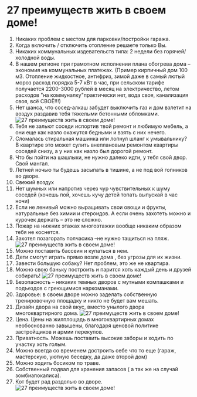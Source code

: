 # 27 преимуществ жить в своем доме!
1. Никаких проблем с местом для парковки/постройки гаража.
2. Когда включить / отключить отопление решаете только Вы.
3. Никаких коммунальных издевательств типа: 2 недели без горячей/ холодной воды.
4. В нашем регионе при грамотном исполнении плана обогрева дома – экономия на коммунальных платежах. (Пример кирпичный дом 100 м3. Отопление жидкостное, антифриз, зимой даже в самый лютый мороз расход порядка 5-7 кВт в час, при сельском тарифе получается 2200-3000 рублей в месяц на электричество, летом расходов "на коммуналку"практически нет, вода своя, канализация своя, всё СВОЁ!!!)
5. Нет шанса, что сосед-алкаш забудет выключить газ и дом взлетит на воздух раздавив тебя тяжелыми бетонными обломками.
  ![27 преимуществ жить в своем доме!](/images/Houseworks/Lifehackers/svoy_dom-1.jpg '27 преимуществ жить в своем доме!')
6. Тебя не зальют соседи испортив твой ремонт и любимую мебель, а они еще как назло окажутся бедными и взять с них нечего.
7. Сломалась стиральная машинка или лопнул шланг к умывальнику? В квартире это может сулить внеплановым ремонтом квартиры соседей снизу, а у них как назло был дорогой ремонт.
8. Что бы пойти на шашлыки, не нужно далеко идти, у тебя свой двор. Свой мангал.
9. Летней ночью ты будешь засыпать в тишине, а не под вой гопников во дворе.
10. Свежий воздух
11. Нет шумных или напротив через чур чувствительных к шуму соседей (хочешь пой, хочешь кучу детей топать выпускай в час ночи)
12. Если не ленивый можно выращивать свои овощи и фрукты, натуральные без химии и стероидов. А если очень захотеть можно и курочек держать – это не сложно.
13. Пожар на нижних этажах многоэтажки вообще никаким образом тебя не коснется.
14. Захотел позагорать полчасика –не нужно тащиться на пляж.
  ![27 преимуществ жить в своем доме!](/images/Houseworks/Lifehackers/svoy_dom-2.jpg '27 преимуществ жить в своем доме!')
15. Можно поставить бассеин и купаться в нем.
16. Дети смогут играть прямо возле дома , без угрозы для их жизни.
17. Завести большую собаку? Нет проблем, это же не квартира.
18. Можно свою баньку построить и парится хоть каждый день и друзей собирать!
  ![27 преимуществ жить в своем доме!](/images/Houseworks/Lifehackers/svoy_dom-3.jpg '27 преимуществ жить в своем доме!')
19. Безопасность – никаких темных дворов с мутными компашками и подъездов с греющимися наркоманами.
20. Здоровье: в своем дворе можно заделать собственную тренировочную площадку и никто не будет вам мешать.
21. Дизайн двора на свой вкус, вместо унылого двора многоквартирного дома.
  ![27 преимуществ жить в своем доме!](/images/Houseworks/Lifehackers/svoy_dom-4.jpg '27 преимуществ жить в своем доме!')
22. Цена. Цены на жилплощадь в многоквартирных домах необоснованно завышены, благодаря ценовой политике застройщиков и армии перекупов.
23. Приватность. Можешь поставить высокие заборы и ходить по участку хоть голым.
24. Можно всегда со временем достроить себе что то еще (гараж, мастерскую, уютную беседку, да даже второй дом)
25. Можно ходить босиком по траве.
26. Собственный подвал для хранения запасов ( а так же на случай зомбиапокалиса).
27. Кот будет рад раздолью во дворе.
  ![27 преимуществ жить в своем доме!](/images/Houseworks/Lifehackers/svoy_dom-5.jpg '27 преимуществ жить в своем доме!')
